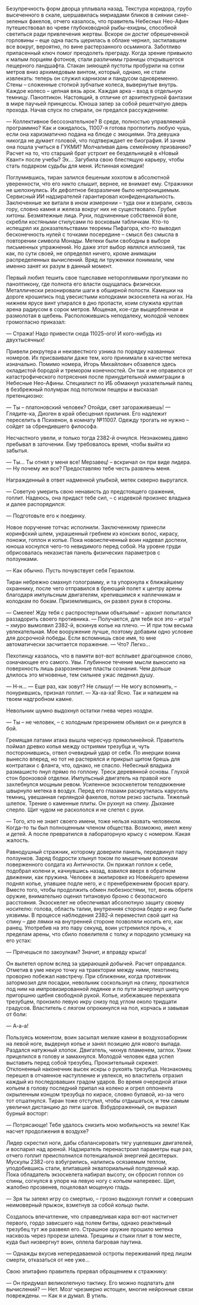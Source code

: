 Безупречность форм дворца уплывала назад. Текстура коридора, грубо высеченного в скале, шершавилась мириадами бликов в сиянии сине-зеленых факелов, отчего казалось, что правитель Небесных Нео-Афин путешествовал во чреве глубоководной рыбы-ехидны, способной светиться ради привлечения жертвы. Вскоре он достиг обрешеченной горловины – еще одна пасть щерилась в облаке чернил, застилавшем все вокруг, вероятно, по вине растерзанного осьминога. Заботливо припасенный ключ помог преодолеть преграду. Когда зрение привыкло к малым порциям фотонов, стали различимы границы открывшегося пещерного ландшафта. Стакан зияющей пустоты пробурили на сотни метров вниз архимедовым винтом, который, однако, не стали извлекать: теперь он служил карнизом и пандусом одновременно. Стены – сложенные стопкой зубчатые колеса, вывернутые внутрь. Каждое колесо – цепная вязь арок. Каждая арка – вход в отдельную темницу. Паноптикон. Настоящий, в отличие от архитектурной фантазии в мире паучьей принцессы. Юноша запер за собой решетчатую дверь прохода. Начав спуск по спирали, он предался рассуждениям:

— Коллективное бессознательное? В среде, полностью управляемой программно? Как и ожидалось, 11007-я готова проглотить любую чушь, если она харизматично подана на блюде с эмоциями. Эта девушка никогда не думает головой, что подтверждает ее биография. И зачем она пошла учиться в ГУКМИ? Молчаливая дань семейному призванию? Расчет на то, что старший брат устроит ее бездельницей в «Новый Квант» после учебы? Эх... Загубила свою блестящую карьеру, чтобы стать подарком судьбы для меня. Истинная комедия!

Поглумившись, тиран залился бешеным хохотом в абсолютной уверенности, что его никто слышит, вернее, не внимает ему. Стражники не шелохнулись. Их дефолтное безразличие было непроницаемым. Сервисный ИИ надзирателей гарантировал конфиденциальность. Заключенные же витали в ином измерении – туда они и взирали, сквозь гору, словно камня и железа вокруг них не существовало. Грубые хитоны. Безмятежные лица. Руки, подчиненные собственной воле, скребли костяными стилусами по восковым табличкам. Кто-то испещрял их доказательствами теоремы Пифагора, кто-то выводил бесконечность нулей с точками посередине – смысл без смысла в повторении символа Монады. Метеки были свободны в выборе письменных упражнений. Но даже этот выбор являлся иллюзией, так как, по сути своей, не определял ничего, кроме анимации распределенных вычислений. Вряд ли труженики понимали, чем именно занят их разум в данный момент. 

Первый любил тешить свое тщеславие неторопливыми прогулками по паноптикону, где полнота его власти ощущалась физически. Металлически резонировали шаги в обширной полости. Камешки на дороге крошились под увесистыми колодками экзоскелета на ногах. На нижнем ярусе винт упирался в дно пропасти, коим служила круглая арена радиусом в сорок метров. Мощеная, кое-где выщербленная и размолотая в щебень. Расположившись неподалеку, молодой человек громогласно приказал:

— Стража! Надо привести сюда 11025-ого! И кого-нибудь из двухтысячных!

Привели рекрутера и неизвестного узника по порядку названных номеров. Их присваивали даже тем, кого принимали в качестве метека изначально. Помимо номера, Игорь Михайлович обзавелся здесь окладистой бородой и тремором конечностей. Он так и не оправился от катастрофического потрясения после принудительной иммиграции в Небесные Нео-Афины. Специалист по ИБ обмакнул указательный палец в безбрежный полумрак под потолком пещеры и высказал претенциозно:

— Ты – платоновский человек? Отойди, свет загораживаешь!
— Глядите-ка, Диоген в край обесценил приличия. Его надлежит переселить в Психенон, в комнату №11007. Одежду трогать не нужно – сойдет за сбрендившего философа.

Несчастного увели, и только тогда 2382-й очнулся. Незнакомец давно пребывал в заточении. Ему требовалось время, чтобы выйти из забытья. 

— Ты... Ты отнял у меня все! Мерзавец! – вскричал он при виде лидера.
— Ну почему же все? Предоставляю тебе честь развлечь меня.

Награжденный в ответ надменной улыбкой, метек скверно выругался.

— Советую умерить свою ненависть до предстоящего сражения, гоплит. Надеюсь, она придаст тебе сил, – с издевкой произнес владыка и далее распорядился:

— Подготовьте его к поединку.

Новое поручение тотчас исполнили. Заключенному принесли коринфский шлем, украшенный гребнем из конских волос, кирасу, поножи, гоплон и копье. Пока новоиспеченный воин надевал доспехи, юноша коснулся чего-то невидимого перед собой. На уровне груди обрисовалась неказистая панель физических параметров с ползунками. 

— Как обычно. Пусть почувствует себя Гераклом.

Тиран небрежно смахнул голограмму, и та упорхнула к ближайшему охраннику, после чего отправился в бреющий полет к центру арены благодаря импульсным двигателям, крепившимся к наплечникам и колодкам по бокам. Приземлившись, он развел руки в стороны.

— Смелее! Жду тебя с распростертыми объятьями! – архонт попытался раззадорить своего противника.
— Получается, для тебя все это – игра? – хмуро вымолвил 2382-й, вскинув копье на плечо.
— И при том весьма увлекательная. Мое вооружение лучше, поэтому добавим одно условие для досрочной победы. Если вспомнишь свое имя, то мне автоматически засчитается поражение.
— Что? Легко...

Пехотинцу казалось, что в памяти вот-вот всплывет драгоценное слово, означающее его самого. Увы. Глубинное течение мысли выносило на поверхность лишь разрозненные пласты сознания. Чем дольше длилось это мгновенье, тем сильнее ужас леденил душу.

— Н-н...
— Еще раз, как зовут? Не слышу!
— Не могу вспомнить, – понурившись, признал гоплит. 
— Ха-ха-ха! Ясно. Так и напишем на твоем надгробном камне.

Невольник шумно выдохнул остатки гнева через ноздри.

— Ты – не человек, – с холодным презрением объявил он и ринулся в бой.

Гремящая латами атака вышла чересчур прямолинейной. Правитель поймал древко копья между остриями трезубца и, чуть посторонившись, отвел очевидный удар от себя. По инерции воина вынесло вперед, но тот не растерялся и прикрыл щитом брешь для контратаки с фланга, что, однако, не спасло. Небесный владыка размашисто пнул прямо по гоплону. Треск деревянной основы. Глухой стон бронзовой отделки. Импульсный двигатель на правой ноге захлебнулся мощным ревом. Усиленное экзоскелетом телодвижение швырнуло метека в воздух. Перед его глазами раскрутилась карусель темниц, увешанная гирляндой факелов, потом резко застыла. Тяжелый шлепок. Трение о каменные плиты. Он рухнул на спину. Дыхание сперло. Щит чудом не раскололся и не слетел с руки.

— Того, кто не знает своего имени, тоже нельзя назвать человеком. Когда-то ты был полноценным членом общества. Возможно, имел жену и детей. А после превратился в лабораторную крысу с номером. Какая жалость.

Равнодушный стражник, которому доверили панель, передвинул пару ползунков. Заряд бодрости хлынул током по мышечным волокнам поверженного солдата из Античности. Он прижал гоплон к себе, подобрал колени и, качнувшись назад, взвился вверх в обратном движении, как пружина. Человек в экипировке из Новейшего времени поднял копье, упавшее подле него, и с пренебрежением бросил врагу. Вместо того, чтобы продолжить обмен любезностями, тот, вновь обретя оружие, внимательно оценил титановую броню с безопасного расстояния. Экзоскелет не обеспечивал абсолютную защиту своему носителю: голова, область талии, внутренняя сторона бедер и икр были уязвимы. В процессе наблюдения 2382-й переместил свой щит на спину – две лямки на внутренней стороне позволяли носить его, как ранец. Употребив на это пару секунд, воин устремился прочь, к пределам арены, что сбило повелителя с толку и породило усмешку на его устах:        

— Прячешься по закоулкам? Значит, и вправду крыса!

Он вылетел орлом вслед за удирающей добычей. Расчет оправдался. Отметив в уме некую точку на траектории между ними, пехотинец проворно побежал навстречу. При сближении, когда противник затормозил для посадки, невольник соскользнул на спину, прокатился под ним на импровизированной ледянке и по пути зачерпнул шипучую пригоршню щебня свободной рукой. Копье, избежавшее перехвата трезубцем, пронзило левую икру снизу под углом около тридцати градусов. Властитель с лязгом опрокинулся на пол, корчась и завывая от боли:  

— А-а-а!

Пользуясь моментом, воин засыпал мелкие камни в воздухозаборник на левой ноге, выдернул копье и занял позицию для нового выпада. Раздался натужный хлопок. Двигатель, чихнув пламенем, заглох. Узник прицелился в голову и замахнулся. Молодой человек едва успел выставить перед собой трезубец. Пронзительный скрежет. Отклоненный наконечник высек искры о рукоять трезубца. Незнакомец перешел в отчаянное наступление и увлекся, но властитель отразил каждый из последовавших градом ударов. Во время очередной атаки копьем в голову последний припал на колено и огрел оппонента окрыленным концом трезубца по кирасе, словно булавой, из-за чего тот отшатнулся. Тиран тоже отступил, чтобы отдышаться, и тем самым увеличил дистанцию до пяти шагов. Взбудораженный, он выразил бурный восторг:

— Потрясающе! Тебе удалось снизить мою мобильность на земле! Как насчет продолжения в воздухе?

Лидер скрестил ноги, дабы сбалансировать тягу уцелевших двигателей, и воспарил над ареной. Надзиратель перенастроил параметры еще раз, отчего гоплит преисполнился потенциальной энергией десятерых. Мускулы 2382-ого взбугрились, налились осязаемым теплом, уподобившись стали, впитавшей экваториальный полуденный жар. Пока обладатель экзоскелета набирал высоту, он сбросил гоплон со спины, согнулся в упоре на левую ногу с копьем наперевес. Щит, жалобно прозвенев, поцеловал мощеную гладь.

— Зря ты затеял игру со смертью, – грозно выдохнул гоплит и совершил неимоверный прыжок, взметнув за собой кольцо пыли.

Создалось впечатление, что справедливая кара вот-вот настигнет первого, гордо зависшего над полем битвы, однако реактивный трезубец тут же развеял его. Страшное оружие прошило метека насквозь через прорези шлема. Трещины и стыки плит в том месте, куда был низвергнут воин, оплела багровая паутина. 

— Однажды вкусив непередаваемой остроты переживаний пред лицом смерти, отказаться от нее уже...

Свою эпитафию правитель прервал обращением к стражнику:

— Он придумал великолепную тактику. Его можно подлатать для вычислений?
— Нет. Мозг чрезмерно истощен, многие нейронные связи повреждены.
— Как я и думал. В утиль.